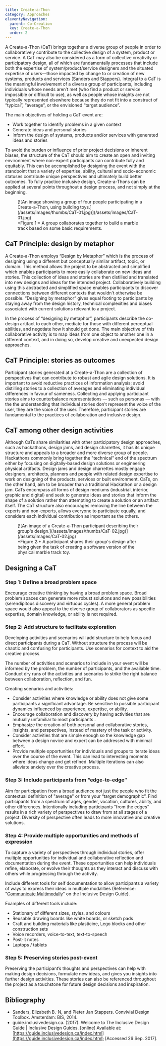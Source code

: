 ```yaml
---
title: Create-a-Thon
category: Approaches
eleventyNavigation:
  parent: Co-Creation
  key: Create-a-Thon
  order: 2
---
```

A Create-a-Thon (CaT) brings together a diverse group of people in order to collaboratively contribute to the collective design of a system, product or service. A CaT may also be considered as a form of collective creativity or participatory design, all of which are fundamentally processes that include both the expertise of system/product/service designers and the situated expertise of users—those impacted by change to or creation of new systems, products and services (Sanders and Stappers). Integral to a CaT is the meaningful involvement of a diverse group of participants, including individuals whose needs aren’t met (who find a product or service impossible or difficult to use), as well as people whose insights are not typically represented elsewhere because they do not fit into a construct of “typical”, “average”, or the envisioned “target audience”.

The main objectives of holding a CaT event are:

* Work together to identify problems in a given context
* Generate ideas and personal stories
* Inform the design of systems, products and/or services with generated ideas and stories

To avoid the burden or influence of prior project decisions or inherent biases, the structure of the CaT should aim to create an open and inviting environment where non-expert participants can contribute fully and equitably. This can be accomplished by designing the event with the standpoint that a variety of expertise, ability, cultural and socio-economic statuses contribute unique perspectives and ultimately build better outcomes. To fully practice inclusive design, Create-a-Thons can be applied at several points throughout a design process, and not simply at the beginning.

<figure>
[![An image showing a group of four people participating in a Create-a-Thon, using building toys.](/assets/images/thumbs/CaT-01.jpg)](/assets/images/CaT-01.jpg)
<figcaption>
*Figure 1:* A group collaborates together to build a marble track based on some basic requirements.</figcaption>
</figure>

## CaT Principle: design by metaphor

A Create-a-Thon employs “Design by Metaphor” which is the process of designing using a different but conceptually similar artifact, topic, or domain. This method allows the project to be abstracted and simplified which enables participants to more easily collaborate on new ideas and stories. This collection of ideas and stories are then distilled and translated into new designs and ideas for the intended project. Collaboratively building using this abstracted and simplified space enables participants to discover connections between different contexts that wouldn't otherwise be possible. “Designing by metaphor” gives equal footing to participants by staying away from the design history, technical complexities and biases associated with current solutions relevant to a project.

In the process of “designing by metaphor”, participants describe the co-design artifact to each other, mediate for those with different perceptual abilities, and negotiate how it should get done. The main objective of this collaborative activity is to map ideas from one object to another one in a different context, and in doing so, develop creative and unexpected design approaches.

## CaT Principle: stories as outcomes

Participant stories generated at a Create-a-Thon are a collection of perspectives that can contribute to robust and agile design solutions. It is important to avoid reductive practices of information analysis; avoid distilling stories to a collection of averages and eliminating individual differences in favour of sameness. Collecting and applying participant stories aims to counterbalance representations — such as personas — with the the understanding that individual stories don't represent the voice of the user, they are the voice of the user. Therefore, participant stories are fundamental to the practices of collaboration and inclusive design.

## CaT among other design activities

Although CaTs share similarities with other participatory design approaches, such as hackathons, design jams, and design charrettes, it has its unique structure and appeals to a broader and more diverse group of people. Hackathons commonly bring together the "technical" end of the spectrum either by focusing on digitally-based design solutions or engineering physical artifacts. Design jams and design charrettes mostly engage designers, architects, planners and people with related design expertise to work on designing of the products, services or built environment. CaTs, on the other hand, aim to be broader than a traditional Hackathon or a design jam. CaTs encompass all forms of design mediums (industrial, interior, graphic and digital) and seek to generate ideas and stories that inform the shape of a solution rather than attempting to create a solution or an artifact itself. The CaT structure also encourages removing the line between the experts and non-experts, allows everyone to participate equally, and considers each individual contribution as important as the others.

<figure>
[![An image of a Create-a-Thon participant describing their group's design.](/assets/images/thumbs/CaT-02.jpg)](/assets/images/CaT-02.jpg)
<figcaption>
*Figure 2:* A participant shares their group's design after being given the task of creating a software version of the physical marble track toy.</figcaption>
</figure>

## Designing a CaT

### Step 1: Define a broad problem space

Encourage creative thinking by having a broad problem space. Broad problem spaces can generate more robust solutions and new possibilities (serendipitous discovery and virtuous cycles). A more general problem space would also appeal to the diverse group of collaborators as specific expertise, domain knowledge, or ability is not required.

### Step 2: Add structure to facilitate exploration

Developing activities and scenarios will add structure to help focus and direct participants during a CaT. Without structure the process will be chaotic and confusing for participants. Use scenarios for context to aid the creative process.

The number of activities and scenarios to include in your event will be informed by the problem, the number of participants, and the available time. Conduct dry runs of the activities and scenarios to strike the right balance between collaboration, reflection, and fun.

Creating scenarios and activities:

* Consider activities where knowledge or ability does not give some participants a significant advantage. Be sensitive to possible participant dynamics influenced by experience, expertise, or ability.
* Encourage collaboration and discovery by having activities that are mutually unfamiliar to most participants .
* Emphasize the creation of both personal and collaborative stories, insights, and perspectives, instead of mastery of the task or activity.
* Consider activities that are simple enough so the knowledge gap between a design novice and expert can be addressed with minimal effort.
* Provide multiple opportunities for individuals and groups to iterate ideas over the course of the event. This can lead to interesting moments where ideas change and get refined. Multiple iterations can also alleviate anxiety over the creative process.

### Step 3: Include participants from “edge-to-edge”

Aim for participation from a broad audience not just the people who fit the contextual definition of "average" or from your “target demographic”. Find participants from a spectrum of ages, gender, vocation, cultures, ability, and other differences. Intentionally including participants “from the edges”  results in a rich variety of perspectives to draw from at all stages of a project. Diversity of perspective often leads to more innovative and creative solutions.

### Step 4: Provide multiple opportunities and methods of expression

To capture a variety of perspectives through individual stories, offer multiple opportunities for individual and collaborative reflection and documentation during the event. These opportunities can help individuals refine, elaborate, or evolve their thoughts as they interact and discuss with others while progressing through the activity.

Include different tools for self documentation to allow participants a variety of ways to express their ideas in multiple modalities (Reference: "[Communicate Multimodally](https://guide.inclusivedesign.ca/practices/CommunicateMultimodally.html)" on the Inclusive Design Guide).

Examples of different tools include:

* Stationary of different sizes, styles, and colours
* Reusable drawing boards like white boards, or sketch pads
* Craft and building materials like plasticine, Lego blocks and other construction sets
* Voice recorders, voice-to-text, text-to-speech
* Post-it notes
* Laptops / tablets

### Step 5: Preserving stories post-event

Preserving the participant’s thoughts and perspectives can help with making design decisions, formulate new ideas, and gives you insights into further design activities. These stories can also be referenced throughout the project as a touchstone for future design decisions and inspiration.

## Bibliography

* Sanders, Elizabeth B.-N, and Pieter Jan Stappers. Convivial Design Toolbox. Amsterdam: BIS, 2014.
* guide.inclusivedesign.ca. (2017). Welcome to The Inclusive Design Guide | Inclusive Design Guides. [online] Available at: [https://guide.inclusivedesign.ca/index.html](https://guide.inclusivedesign.ca/index.html) [Accessed 26 Sep. 2017].
